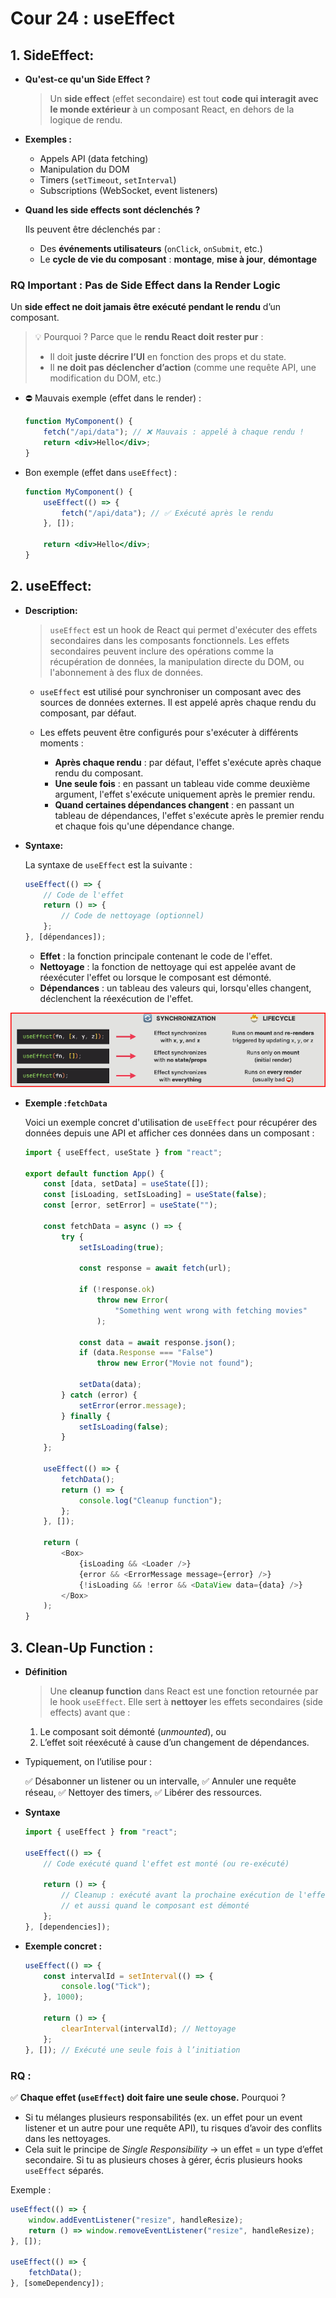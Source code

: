 # Cour 24 : **useEffect**

## 1. **SideEffect:**

-   **Qu'est-ce qu'un Side Effect ?**

    > Un **side effect** (effet secondaire) est tout **code qui interagit avec le monde extérieur** à un composant React, en dehors de la logique de rendu.

-   **Exemples :**

    -   Appels API (data fetching)
    -   Manipulation du DOM
    -   Timers (`setTimeout`, `setInterval`)
    -   Subscriptions (WebSocket, event listeners)

-   **Quand les side effects sont déclenchés ?**

    Ils peuvent être déclenchés par :

    -   Des **événements utilisateurs** (`onClick`, `onSubmit`, etc.)
    -   Le **cycle de vie du composant** : **montage**, **mise à jour**, **démontage**

### RQ **Important : Pas de Side Effect dans la Render Logic**

Un **side effect ne doit jamais être exécuté pendant le rendu** d’un composant.

> 💡 Pourquoi ? Parce que le **rendu React doit rester pur** :
>
> -   Il doit **juste décrire l’UI** en fonction des props et du state.
> -   Il **ne doit pas déclencher d’action** (comme une requête API, une modification du DOM, etc.)

-   ⛔ Mauvais exemple (effet dans le render) :

    ```jsx
    function MyComponent() {
    	fetch("/api/data"); // ❌ Mauvais : appelé à chaque rendu !
    	return <div>Hello</div>;
    }
    ```

-   Bon exemple (effet dans `useEffect`) :

    ```jsx
    function MyComponent() {
    	useEffect(() => {
    		fetch("/api/data"); // ✅ Exécuté après le rendu
    	}, []);

    	return <div>Hello</div>;
    }
    ```

## 2. **useEffect:**

-   **Description:**

    > `useEffect` est un hook de React qui permet d'exécuter des effets secondaires dans les composants fonctionnels. Les effets secondaires peuvent inclure des opérations comme la récupération de données, la manipulation directe du DOM, ou l'abonnement à des flux de données.

    -   `useEffect` est utilisé pour synchroniser un composant avec des sources de données externes. Il est appelé après chaque rendu du composant, par défaut.

    -   Les effets peuvent être configurés pour s'exécuter à différents moments :

        -   **Après chaque rendu** : par défaut, l'effet s'exécute après chaque rendu du composant.
        -   **Une seule fois** : en passant un tableau vide comme deuxième argument, l'effet s'exécute uniquement après le premier rendu.
        -   **Quand certaines dépendances changent** : en passant un tableau de dépendances, l'effet s'exécute après le premier rendu et chaque fois qu'une dépendance change.

-   **Syntaxe:**

    La syntaxe de `useEffect` est la suivante :

    ```javascript
    useEffect(() => {
    	// Code de l'effet
    	return () => {
    		// Code de nettoyage (optionnel)
    	};
    }, [dépendances]);
    ```

    -   **Effet** : la fonction principale contenant le code de l'effet.
    -   **Nettoyage** : la fonction de nettoyage qui est appelée avant de réexécuter l'effet ou lorsque le composant est démonté.
    -   **Dépendances** : un tableau des valeurs qui, lorsqu'elles changent, déclenchent la réexécution de l'effet.

![alt text](image.png)

-   **Exemple :`fetchData`**

    Voici un exemple concret d'utilisation de `useEffect` pour récupérer des données depuis une API et afficher ces données dans un composant :

    ```javascript
    import { useEffect, useState } from "react";

    export default function App() {
    	const [data, setData] = useState([]);
    	const [isLoading, setIsLoading] = useState(false);
    	const [error, setError] = useState("");

    	const fetchData = async () => {
    		try {
    			setIsLoading(true);

    			const response = await fetch(url);

    			if (!response.ok)
    				throw new Error(
    					"Something went wrong with fetching movies"
    				);

    			const data = await response.json();
    			if (data.Response === "False")
    				throw new Error("Movie not found");

    			setData(data);
    		} catch (error) {
    			setError(error.message);
    		} finally {
    			setIsLoading(false);
    		}
    	};

    	useEffect(() => {
    		fetchData();
    		return () => {
    			console.log("Cleanup function");
    		};
    	}, []);

    	return (
    		<Box>
    			{isLoading && <Loader />}
    			{error && <ErrorMessage message={error} />}
    			{!isLoading && !error && <DataView data={data} />}
    		</Box>
    	);
    }
    ```

## 3. **Clean-Up Function :**

-   **Définition**

    > Une **cleanup function** dans React est une fonction retournée par le hook `useEffect`. Elle sert à **nettoyer** les effets secondaires (side effects) avant que :

    1.  Le composant soit démonté (_unmounted_), ou
    2.  L’effet soit réexécuté à cause d’un changement de dépendances.

-   Typiquement, on l’utilise pour :

    ✅ Désabonner un listener ou un intervalle,
    ✅ Annuler une requête réseau,
    ✅ Nettoyer des timers,
    ✅ Libérer des ressources.

-   **Syntaxe**

    ```js
    import { useEffect } from "react";

    useEffect(() => {
    	// Code exécuté quand l'effet est monté (ou re-exécuté)

    	return () => {
    		// Cleanup : exécuté avant la prochaine exécution de l'effet,
    		// et aussi quand le composant est démonté
    	};
    }, [dependencies]);
    ```

-   **Exemple concret :**

    ```js
    useEffect(() => {
    	const intervalId = setInterval(() => {
    		console.log("Tick");
    	}, 1000);

    	return () => {
    		clearInterval(intervalId); // Nettoyage
    	};
    }, []); // Exécuté une seule fois à l’initiation
    ```

### **RQ :**

✅ **Chaque effet (`useEffect`) doit faire une seule chose.**
Pourquoi ?

-   Si tu mélanges plusieurs responsabilités (ex. un effet pour un event listener et un autre pour une requête API), tu risques d’avoir des conflits dans les nettoyages.
-   Cela suit le principe de _Single Responsibility_ → un effet = un type d’effet secondaire.
    Si tu as plusieurs choses à gérer, écris plusieurs hooks `useEffect` séparés.

Exemple :

```js
useEffect(() => {
	window.addEventListener("resize", handleResize);
	return () => window.removeEventListener("resize", handleResize);
}, []);

useEffect(() => {
	fetchData();
}, [someDependency]);
```
